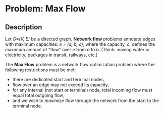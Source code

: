 # Problem: Max Flow

## Description

Let *G=(V, E)* be a directed graph. **Network  flow** problems annotate edges with maximum capacities: *e = (a, b, c)*, where the capacity, *c*, defines the maximum amount of "flow" over *e* from *a* to *b*. (Think: moving water or electricity, packages in transit, railways, etc.)

The **Max Flow** problem is a network flow optimization problem where the following restrictions must be met:
* there are dedicated start and terminal nodes,
* flow over an edge may not exceed its capacity,
* for any internal (not start or terminal) node, total incoming flow must equal total outgoing flow,
* and we wish to *maximize* flow through the network from the start to the terminal node.
